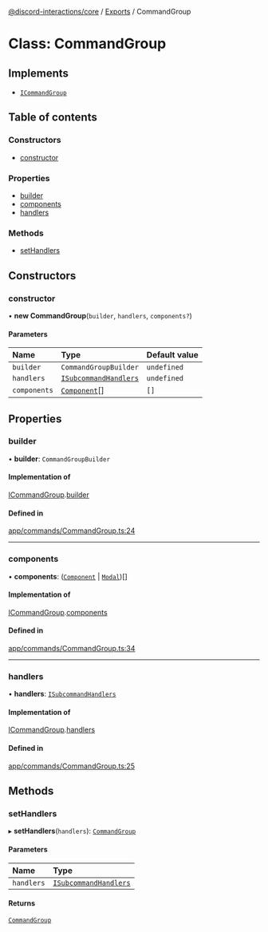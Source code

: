 [@discord-interactions/core](../README.md) / [Exports](../modules.md) / CommandGroup

# Class: CommandGroup

## Implements

- [`ICommandGroup`](../interfaces/ICommandGroup.md)

## Table of contents

### Constructors

- [constructor](CommandGroup.md#constructor)

### Properties

- [builder](CommandGroup.md#builder)
- [components](CommandGroup.md#components)
- [handlers](CommandGroup.md#handlers)

### Methods

- [setHandlers](CommandGroup.md#sethandlers)

## Constructors

### constructor

• **new CommandGroup**(`builder`, `handlers`, `components?`)

#### Parameters

| Name | Type | Default value |
| :------ | :------ | :------ |
| `builder` | `CommandGroupBuilder` | `undefined` |
| `handlers` | [`ISubcommandHandlers`](../modules.md#isubcommandhandlers) | `undefined` |
| `components` | [`Component`](../modules.md#component)[] | `[]` |

## Properties

### builder

• **builder**: `CommandGroupBuilder`

#### Implementation of

[ICommandGroup](../interfaces/ICommandGroup.md).[builder](../interfaces/ICommandGroup.md#builder)

#### Defined in

[app/commands/CommandGroup.ts:24](https://github.com/ssMMiles/discord-interactions/blob/50693ee/packages/core/src/app/commands/CommandGroup.ts#L24)

___

### components

• **components**: ([`Component`](../modules.md#component) \| [`Modal`](Modal.md))[]

#### Implementation of

[ICommandGroup](../interfaces/ICommandGroup.md).[components](../interfaces/ICommandGroup.md#components)

#### Defined in

[app/commands/CommandGroup.ts:34](https://github.com/ssMMiles/discord-interactions/blob/50693ee/packages/core/src/app/commands/CommandGroup.ts#L34)

___

### handlers

• **handlers**: [`ISubcommandHandlers`](../modules.md#isubcommandhandlers)

#### Implementation of

[ICommandGroup](../interfaces/ICommandGroup.md).[handlers](../interfaces/ICommandGroup.md#handlers)

#### Defined in

[app/commands/CommandGroup.ts:25](https://github.com/ssMMiles/discord-interactions/blob/50693ee/packages/core/src/app/commands/CommandGroup.ts#L25)

## Methods

### setHandlers

▸ **setHandlers**(`handlers`): [`CommandGroup`](CommandGroup.md)

#### Parameters

| Name | Type |
| :------ | :------ |
| `handlers` | [`ISubcommandHandlers`](../modules.md#isubcommandhandlers) |

#### Returns

[`CommandGroup`](CommandGroup.md)
